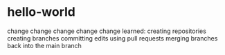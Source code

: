 # hello-world
change change change change change
learned:
  creating repositories
  creating branches
  committing edits
  using pull requests
  merging branches back into the main branch
